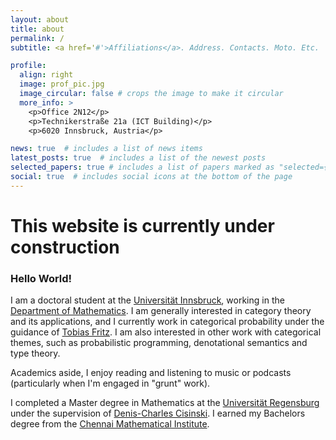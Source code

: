 ```yaml
---
layout: about
title: about
permalink: /
subtitle: <a href='#'>Affiliations</a>. Address. Contacts. Moto. Etc.

profile:
  align: right
  image: prof_pic.jpg
  image_circular: false # crops the image to make it circular
  more_info: >
    <p>Office 2N12</p>
    <p>Technikerstraße 21a (ICT Building)</p>
    <p>6020 Innsbruck, Austria</p>

news: true  # includes a list of news items
latest_posts: true  # includes a list of the newest posts
selected_papers: true # includes a list of papers marked as "selected={true}"
social: true  # includes social icons at the bottom of the page
---
```


# This website is currently under construction

### Hello World!

I am a doctoral student at the [Universität Innsbruck](https://www.uibk.ac.at/en/), working in the [Department of Mathematics](https://www.uibk.ac.at/mathematik/index.html.en).
I am generally interested in category theory and its applications, and I currently work in categorical probability under the guidance of [Tobias Fritz](http://tobiasfritz.science/).
I am also interested in other work with categorical themes, such as probabilistic programming, denotational semantics and type theory.

Academics aside, I enjoy reading and listening to music or podcasts (particularly when I'm engaged in "grunt" work).

I completed a Master degree in Mathematics at the [Universität Regensburg](http://tobiasfritz.science/) under the supervision of [Denis-Charles Cisinski](https://cisinski.app.uni-regensburg.de/).
I earned my Bachelors degree from the [Chennai Mathematical Institute](https://www.cmi.ac.in/).
